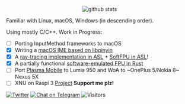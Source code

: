 <p align="center">
  <img src="https://github-readme-stats.vercel.app/api?username=inokinoki&count_private=true&show_icons=true" alt="github stats" />
</p>

Familiar with Linux, macOS, Windows (in descending order).

Using mostly C/C++. Work in Progress:

- [ ] Porting InputMethod frameworks to macOS
- [x] Writing a [macOS IME based on libpinyin](https://github.com/Open-Source-IME-framework-on-Mac/macos-libpinyin)
- [x] A [ray-tracing implementation in ASL](https://github.com/Inokinoki/acpi-raytracer) + [SoftFPU in ASL](https://github.com/Inokinoki/acpi-softfpu)!
- [x] A partially functional [software-emulated FPU in Rust](https://github.com/Inokinoki/softfpu-rs)
- [ ] Port [Plasma Mobile](https://www.plasma-mobile.org/) to Lumia 950 and WoA to ~OnePlus 5/Nokia 8~ Nexus 5X
- [ ] XNU on Raspi 3 [Project](https://github.com/Inokinoki/xnu-bcm2837-hackintosh) **Support me plz!**

[![Twitter](https://img.shields.io/badge/@IIInoki-1DA1F2?style=flat&logo=Twitter&logoColor=white)](https://twitter.com/IIInoki)
[![Chat on Telegram](https://img.shields.io/badge/Chat%20on-Telegram-brightgreen.svg)](https://t.me/IIInoki)
![Visitors](https://visitor-badge.glitch.me/badge?page_id=inokinoki)
